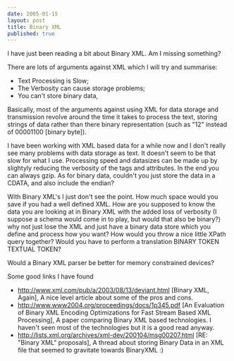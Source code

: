 ```yaml
---
date: 2005-01-15
layout: post
title: Binary XML
published: true
---
```

I have just been reading a bit about Binary XML.  Am I missing something?
<p />
There are lots of arguments against XML which I will try and summarise:
<br /><ul>
<li>Text Processing is Slow;</li>
<li>The Verbosity can cause storage problems;</li>
<li>You can't store binary data,</li>
</ul><p>Basically, most of the arguments against using XML for data storage and transmission revolve around the time it takes to process the text, storing strings of data rather than there binary representation (such as "12" instead of 00001100 [binary byte]).</p><p>I have been working with XML based data for a while now and I don't really see many problems with data storage as text.  It doesn't seem to be that slow for what I use.  Processing speed and datasizes can be made up by slightyly reducing the verbosity of the tags and attributes.  In the end you can always gzip.  As for binary data, couldn't you just store the data in a CDATA, and also include the endian?</p><p>With Binary XML's I just don't see the point.  How much space would you save if you had a well defined XML.  How are you supposed to know the data you are looking at in Binary XML with the added loss of verbosity (I suppose a schema would come in to play, but would that also be binary?)  why not just lose the XML and just have a binary data store which you define and process how you want?  How would you throw a nice little XPath query together?  Would you have to perform a translation BINARY TOKEN  TEXTUAL TOKEN?</p><p>Would a Binary XML parser be better for memory constrained devices?  </p><p>Some good links I have found </p><ul>
<li>
<a href="http://www.xml.com/pub/a/2003/08/13/deviant.html">http://www.xml.com/pub/a/2003/08/13/deviant.html</a> [Binary XML, Again], A nice level article about some of the pros and cons.</li>
<li>
<a href="http://www.www2004.org/proceedings/docs/1p345.pdf">http://www.www2004.org/proceedings/docs/1p345.pdf</a>  [An Evaluation of Binary XML Encoding Optimizations for Fast Stream Based XML Processing], A paper comparing Binary XML based technologies.  I haven't seen most of the technologies but it is a good read anyway.</li>
<li>
<a href="http://lists.xml.org/archives/xml-dev/200104/msg00207.html">http://lists.xml.org/archives/xml-dev/200104/msg00207.html</a> [RE: "Binary XML" proposals], A thread about storing Binary Data in an XML file that seemed to gravitate towards BinaryXML :)</li>
</ul>
<br /><div class="blogger-post-footer"><img class="posterous_download_image" src="https://blogger.googleusercontent.com/tracker/8109338-110581627500779394?l=www.kinlan.co.uk%2Findex.html" height="1" alt="" width="1" /></div>

